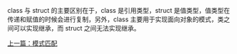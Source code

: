 class 与 struct 的主要区别在于，class 是引用类型，struct 是值类型，值类型在传递和赋值的时候会进行复制，另外，class 主要用于实现面向对象的模式，类之间可以实现继承，而 struct 之间无法实现继承。

[上一篇：模式匹配](./match.md)
